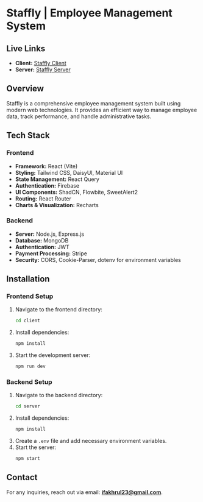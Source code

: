 # Staffly | Employee Management System

## Live Links
- **Client:** [Staffly Client](https://staffly-35b73.web.app/)
- **Server:** [Staffly Server](https://employee-management-server-rho.vercel.app/)

## Overview
Staffly is a comprehensive employee management system built using modern web technologies. It provides an efficient way to manage employee data, track performance, and handle administrative tasks.

## Tech Stack
### Frontend
- **Framework:** React (Vite)
- **Styling:** Tailwind CSS, DaisyUI, Material UI
- **State Management:** React Query
- **Authentication:** Firebase
- **UI Components:** ShadCN, Flowbite, SweetAlert2
- **Routing:** React Router
- **Charts & Visualization:** Recharts

### Backend
- **Server:** Node.js, Express.js
- **Database:** MongoDB
- **Authentication:** JWT
- **Payment Processing:** Stripe
- **Security:** CORS, Cookie-Parser, dotenv for environment variables

## Installation
### Frontend Setup
1. Navigate to the frontend directory:
   ```sh
   cd client
   ```
2. Install dependencies:
   ```sh
   npm install
   ```
3. Start the development server:
   ```sh
   npm run dev
   ```

### Backend Setup
1. Navigate to the backend directory:
   ```sh
   cd server
   ```
2. Install dependencies:
   ```sh
   npm install
   ```
3. Create a `.env` file and add necessary environment variables.
4. Start the server:
   ```sh
   npm start
   ```

## Contact
For any inquiries, reach out via email: **ifakhrul23@gmail.com**.

